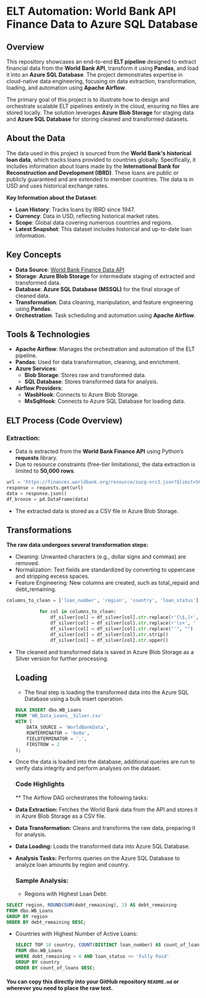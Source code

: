 # ELT Automation: World Bank API Finance Data to Azure SQL Database

## Overview

This repository showcases an end-to-end **ELT pipeline** designed to extract financial data from the **World Bank API**, transform it using **Pandas**, and load it into an **Azure SQL Database**. The project demonstrates expertise in cloud-native data engineering, focusing on data extraction, transformation, loading, and automation using **Apache Airflow**.

The primary goal of this project is to illustrate how to design and orchestrate scalable ELT pipelines entirely in the cloud, ensuring no files are stored locally. The solution leverages **Azure Blob Storage** for staging data and **Azure SQL Database** for storing cleaned and transformed datasets.

## About the Data

The data used in this project is sourced from the **World Bank's historical loan data**, which tracks loans provided to countries globally. Specifically, it includes information about loans made by the **International Bank for Reconstruction and Development (IBRD)**. These loans are public or publicly guaranteed and are extended to member countries. The data is in USD and uses historical exchange rates.

**Key Information about the Dataset**:
- **Loan History**: Tracks loans by IBRD since 1947.
- **Currency**: Data in USD, reflecting historical market rates.
- **Scope**: Global data covering numerous countries and regions.
- **Latest Snapshot**: This dataset includes historical and up-to-date loan information.

## Key Concepts

- **Data Source**: [World Bank Finance Data API](https://financesone.worldbank.org/ibrd-statement-of-loans-and-guarantees-historical-data/DS00975)
- **Storage**: **Azure Blob Storage** for intermediate staging of extracted and transformed data.
- **Database**: **Azure SQL Database (MSSQL)** for the final storage of cleaned data.
- **Transformation**: Data cleaning, manipulation, and feature engineering using **Pandas**.
- **Orchestration**: Task scheduling and automation using **Apache Airflow**.

## Tools & Technologies

- **Apache Airflow**: Manages the orchestration and automation of the ELT pipeline.
- **Pandas**: Used for data transformation, cleaning, and enrichment.
- **Azure Services**: 
    - **Blob Storage**: Stores raw and transformed data.
    - **SQL Database**: Stores transformed data for analysis.
- **Airflow Providers**: 
    - **WasbHook**: Connects to Azure Blob Storage.
    - **MsSqlHook**: Connects to Azure SQL Database for loading data.

## ELT Process (Code Overview)

### **Extraction**:
- Data is extracted from the **World Bank Finance API** using Python’s **requests** library.
- Due to resource constraints (free-tier limitations), the data extraction is limited to **50,000 rows**.

```python
url = 'https://finances.worldbank.org/resource/zucq-nrc3.json?$limit=50000'
response = requests.get(url)
data = response.json()
df_bronze = pd.DataFrame(data)
```

- The extracted data is stored as a CSV file in Azure Blob Storage.


## Transformations

**The raw data undergoes several transformation steps:**
- Cleaning: Unwanted characters (e.g., dollar signs and commas) are removed.
- Normalization: Text fields are standardized by converting to uppercase and stripping excess spaces.
- Feature Engineering: New columns are created, such as total_repaid and debt_remaining.

```python
columns_to_clean = ['loan_number', 'region', 'country', 'loan_status']

            for col in columns_to_clean:
                df_silver[col] = df_silver[col].str.replace(r'[\$,]+', '', regex=True) 
                df_silver[col] = df_silver[col].str.replace(r'\s+', ' ', regex=True) 
                df_silver[col] = df_silver[col].str.replace("'", "") 
                df_silver[col] = df_silver[col].str.strip()
                df_silver[col] = df_silver[col].str.upper()
```

- The cleaned and transformed data is saved in Azure Blob Storage as a Silver version for further processing.

  ## Loading

  - The final step is loading the transformed data into the Azure SQL Database using a bulk insert operation.

  ```sql
  BULK INSERT dbo.WB_Loans
  FROM 'WB_Data_Loans__Silver.csv'
  WITH (
      DATA_SOURCE = 'WorldBankData',
      ROWTERMINATOR = '0x0a',
      FIELDTERMINATOR = ',',
      FIRSTROW = 2
  );
  ```

- Once the data is loaded into the database, additional queries are run to verify data integrity and perform analyses on the dataset.

  ### Code Highlights

  ** The Airflow DAG orchestrates the following tasks:
- **Data Extraction:** Fetches the World Bank data from the API and stores it in Azure Blob Storage as a CSV file.
- **Data Transformation:** Cleans and transforms the raw data, preparing it for analysis.
- **Data Loading:** Loads the transformed data into Azure SQL Database.
- **Analysis Tasks:** Performs queries on the Azure SQL Database to analyze loan amounts by region and country.

  ### Sample Analysis:

  - Regions with Highest Loan Debt:

 ```sql
SELECT region, ROUND(SUM(debt_remaining), 2) AS debt_remaining 
FROM dbo.WB_Loans 
GROUP BY region 
ORDER BY debt_remaining DESC;
```

- Countries with Highest Number of Active Loans:
  ```sql
  SELECT TOP 10 country, COUNT(DISTINCT loan_number) AS count_of_loans 
  FROM dbo.WB_Loans 
  WHERE debt_remaining > 0 AND loan_status <> 'Fully Paid'
  GROUP BY country 
  ORDER BY count_of_loans DESC;
  ```


  
#### You can copy this directly into your GitHub repository `README.md` or wherever you need to place the raw text.





